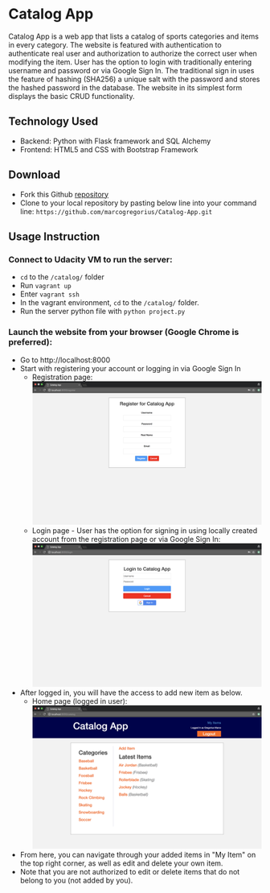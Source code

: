 # Catalog App
Catalog App is a web app that lists a catalog of sports categories and items in every category. The website is featured with authentication to authenticate real user and authorization to authorize the correct user when modifying the item. User has the option to login with traditionally entering username and password or via Google Sign In. The traditional sign in uses the feature of hashing (SHA256) a unique salt with the password and stores the hashed password in the database.
The website in its simplest form displays the basic CRUD functionality.

## Technology Used
- Backend: Python with Flask framework and SQL Alchemy
- Frontend: HTML5 and CSS with Bootstrap Framework

## Download
- Fork this Github [repository](https://github.com/marcogregorius/Catalog-App)
- Clone to your local repository by pasting below line into your command line:
  `https://github.com/marcogregorius/Catalog-App.git`

## Usage Instruction
### Connect to Udacity VM to run the server:
- `cd` to the `/catalog/` folder
- Run `vagrant up`
- Enter `vagrant ssh`
- In the vagrant environment, `cd` to the `/catalog/` folder.
- Run the server python file with `python project.py`

### Launch the website from your browser (Google Chrome is preferred):
- Go to http://localhost:8000
- Start with registering your account or logging in via Google Sign In
   - Registration page:
   ![alt text](/screenshots/register.png "Registration page")
   - Login page - User has the option for signing in using locally created account from the registration page or via Google Sign In:
   ![alt text](/screenshots/login.png "Login page")
- After logged in, you will have the access to add new item as below.
   - Home page (logged in user):
   ![alt text](/screenshots/home.png "Home page")
- From here, you can navigate through your added items in "My Item" on the top right corner, as well as edit and delete your own item.
- Note that you are not authorized to edit or delete items that do not belong to you (not added by you).


